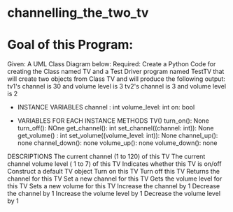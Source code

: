 # channelling_the_two_tv
# Goal of this Program:
Given: A UML Class Diagram below:
Required: Create a Python Code for creating the Class named TV and a Test Driver program named TestTV that will create two objects from 
Class TV and will produce the following output:
tv1's channel is 30 and volume level is 3
tv2's channel is 3 and volume level is 2

- INSTANCE VARIABLES
channel : int
volume_level: int
on: bool

- VARIABLES FOR EACH INSTANCE METHODS
TV()
turn_on(): None
turn_off(): NOne 
get_channel(): int
set_channel((channel: int)): None
get_volume() : int
set_volume((volume_level: int)): None
channel_up(): none
channel_down(): none 
volume_up(): none
volume_down(): none

DESCRIPTIONS
The current channel (1 to 120) of this TV
The current channel volume level ( 1 to 7) of this  TV
Indicates whether this TV is on/off
Construct a default TV object 
Turn on this TV
Turn off this TV
Returns the channel for this TV
Set a new channel for this TV 
Gets the volume level for this TV
Sets a new volume for this TV
Increase the channel by 1 
Decrease the channel by 1
Increase the volume level by 1 
Decrease the volume level by 1
